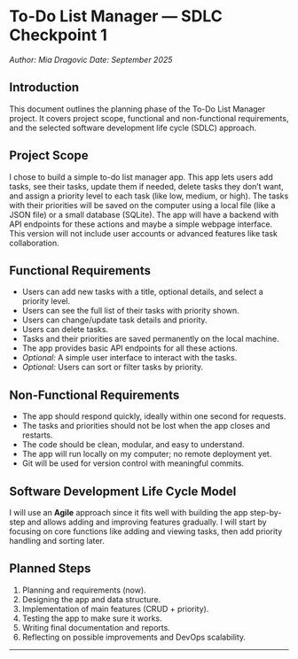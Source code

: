 # To-Do List Manager — SDLC Checkpoint 1
*Author: Mia Dragovic*
*Date: September 2025*

## Introduction
This document outlines the planning phase of the To-Do List Manager project. It covers project scope, functional and non-functional requirements, and the selected software development life cycle (SDLC) approach.

## Project Scope
I chose to build a simple to-do list manager app. This app lets users add tasks, see their tasks, update them if needed, delete tasks they don’t want, and assign a priority level to each task (like low, medium, or high). The tasks with their priorities will be saved on the computer using a local file (like a JSON file) or a small database (SQLite). The app will have a backend with API endpoints for these actions and maybe a simple webpage interface. This version will not include user accounts or advanced features like task collaboration.

## Functional Requirements
- Users can add new tasks with a title, optional details, and select a priority level.
- Users can see the full list of their tasks with priority shown.
- Users can change/update task details and priority.
- Users can delete tasks.
- Tasks and their priorities are saved permanently on the local machine.
- The app provides basic API endpoints for all these actions.
- *Optional:* A simple user interface to interact with the tasks.
- *Optional:* Users can sort or filter tasks by priority.

## Non-Functional Requirements
- The app should respond quickly, ideally within one second for requests.
- The tasks and priorities should not be lost when the app closes and restarts.
- The code should be clean, modular, and easy to understand.
- The app will run locally on my computer; no remote deployment yet.
- Git will be used for version control with meaningful commits.

## Software Development Life Cycle Model
I will use an **Agile** approach since it fits well with building the app step-by-step and allows adding and improving features gradually. I will start by focusing on core functions like adding and viewing tasks, then add priority handling and sorting later.

## Planned Steps
1. Planning and requirements (now).
2. Designing the app and data structure.
3. Implementation of main features (CRUD + priority).
4. Testing the app to make sure it works.
5. Writing final documentation and reports.
6. Reflecting on possible improvements and DevOps scalability.

---

